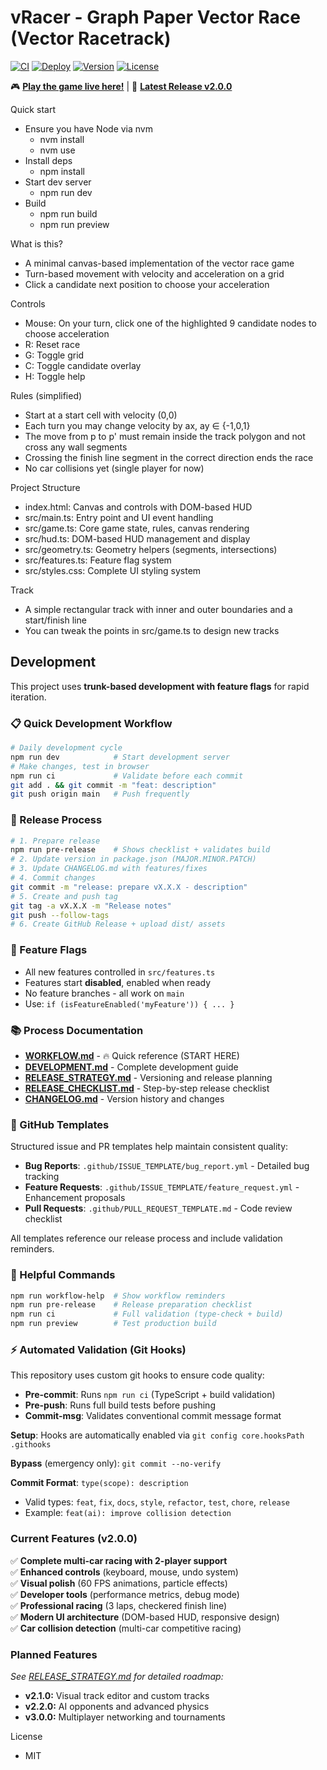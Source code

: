 # vRacer - Graph Paper Vector Race (Vector Racetrack)

[![CI](https://github.com/brentaenck/vRacer/actions/workflows/ci.yml/badge.svg)](https://github.com/brentaenck/vRacer/actions/workflows/ci.yml)
[![Deploy](https://github.com/brentaenck/vRacer/actions/workflows/deploy.yml/badge.svg)](https://github.com/brentaenck/vRacer/actions/workflows/deploy.yml)
[![Version](https://img.shields.io/badge/version-2.0.0-blue.svg)](https://github.com/brentaenck/vRacer/releases/tag/v2.0.0)
[![License](https://img.shields.io/badge/license-MIT-green.svg)](LICENSE)

🎮 **[Play the game live here!](https://brentaenck.github.io/vRacer/)** | 🏁 **[Latest Release v2.0.0](https://github.com/brentaenck/vRacer/releases/tag/v2.0.0)**

Quick start
- Ensure you have Node via nvm
  - nvm install
  - nvm use
- Install deps
  - npm install
- Start dev server
  - npm run dev
- Build
  - npm run build
  - npm run preview

What is this?
- A minimal canvas-based implementation of the vector race game
- Turn-based movement with velocity and acceleration on a grid
- Click a candidate next position to choose your acceleration

Controls
- Mouse: On your turn, click one of the highlighted 9 candidate nodes to choose acceleration
- R: Reset race
- G: Toggle grid
- C: Toggle candidate overlay
- H: Toggle help

Rules (simplified)
- Start at a start cell with velocity (0,0)
- Each turn you may change velocity by ax, ay ∈ {-1,0,1}
- The move from p to p' must remain inside the track polygon and not cross any wall segments
- Crossing the finish line segment in the correct direction ends the race
- No car collisions yet (single player for now)

Project Structure
- index.html: Canvas and controls with DOM-based HUD
- src/main.ts: Entry point and UI event handling
- src/game.ts: Core game state, rules, canvas rendering
- src/hud.ts: DOM-based HUD management and display
- src/geometry.ts: Geometry helpers (segments, intersections)
- src/features.ts: Feature flag system
- src/styles.css: Complete UI styling system

Track
- A simple rectangular track with inner and outer boundaries and a start/finish line
- You can tweak the points in src/game.ts to design new tracks

## Development

This project uses **trunk-based development with feature flags** for rapid iteration.

### 📋 Quick Development Workflow
```bash
# Daily development cycle
npm run dev            # Start development server
# Make changes, test in browser
npm run ci             # Validate before each commit 
git add . && git commit -m "feat: description"
git push origin main   # Push frequently
```

### 🚀 Release Process 
```bash
# 1. Prepare release
npm run pre-release    # Shows checklist + validates build
# 2. Update version in package.json (MAJOR.MINOR.PATCH)
# 3. Update CHANGELOG.md with features/fixes
# 4. Commit changes
git commit -m "release: prepare vX.X.X - description"
# 5. Create and push tag
git tag -a vX.X.X -m "Release notes"
git push --follow-tags
# 6. Create GitHub Release + upload dist/ assets
```

### 🏴 Feature Flags
- All new features controlled in `src/features.ts`
- Features start **disabled**, enabled when ready
- No feature branches - all work on `main`
- Use: `if (isFeatureEnabled('myFeature')) { ... }`

### 📚 Process Documentation
- **[WORKFLOW.md](./WORKFLOW.md)** - 🔥 Quick reference (START HERE)
- **[DEVELOPMENT.md](./DEVELOPMENT.md)** - Complete development guide
- **[RELEASE_STRATEGY.md](./RELEASE_STRATEGY.md)** - Versioning and release planning
- **[RELEASE_CHECKLIST.md](./RELEASE_CHECKLIST.md)** - Step-by-step release checklist
- **[CHANGELOG.md](./CHANGELOG.md)** - Version history and changes

### 📝 GitHub Templates

Structured issue and PR templates help maintain consistent quality:

- **Bug Reports**: `.github/ISSUE_TEMPLATE/bug_report.yml` - Detailed bug tracking
- **Feature Requests**: `.github/ISSUE_TEMPLATE/feature_request.yml` - Enhancement proposals  
- **Pull Requests**: `.github/PULL_REQUEST_TEMPLATE.md` - Code review checklist

All templates reference our release process and include validation reminders.

### 🎯 Helpful Commands
```bash
npm run workflow-help  # Show workflow reminders
npm run pre-release    # Release preparation checklist
npm run ci             # Full validation (type-check + build)
npm run preview        # Test production build
```

### ⚡ Automated Validation (Git Hooks)

This repository uses custom git hooks to ensure code quality:

- **Pre-commit**: Runs `npm run ci` (TypeScript + build validation)
- **Pre-push**: Runs full build tests before pushing
- **Commit-msg**: Validates conventional commit message format

**Setup**: Hooks are automatically enabled via `git config core.hooksPath .githooks`

**Bypass** (emergency only): `git commit --no-verify`

**Commit Format**: `type(scope): description`
- Valid types: `feat`, `fix`, `docs`, `style`, `refactor`, `test`, `chore`, `release`
- Example: `feat(ai): improve collision detection`

### Current Features (v2.0.0)
✅ **Complete multi-car racing with 2-player support**  
✅ **Enhanced controls** (keyboard, mouse, undo system)  
✅ **Visual polish** (60 FPS animations, particle effects)  
✅ **Developer tools** (performance metrics, debug mode)  
✅ **Professional racing** (3 laps, checkered finish line)  
✅ **Modern UI architecture** (DOM-based HUD, responsive design)  
✅ **Car collision detection** (multi-car competitive racing)  

### Planned Features
*See [RELEASE_STRATEGY.md](./RELEASE_STRATEGY.md) for detailed roadmap:*
- **v2.1.0:** Visual track editor and custom tracks
- **v2.2.0:** AI opponents and advanced physics
- **v3.0.0:** Multiplayer networking and tournaments

License
- MIT

